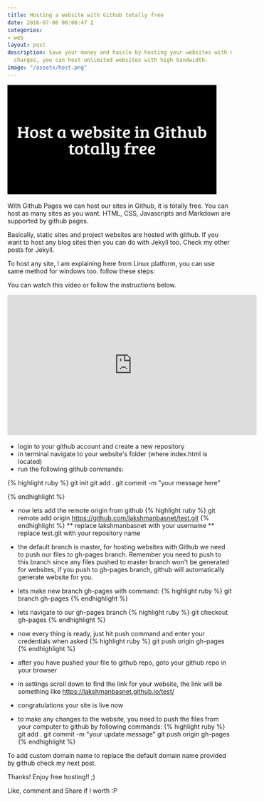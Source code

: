 ```yaml
---
title: Hosting a website with Github totally free
date: 2016-07-06 06:06:47 Z
categories:
- web
layout: post
description: Save your money and hassle by hosting your websites with Github, no any
  charges, you can host unlimited websites with high bandwidth.
image: "/assets/host.png"
---
```


<img src="/assets/host.png" alt="">


With Github Pages we can host our sites in Github, it is totally free. You can host as many sites as you want. HTML, CSS, Javascripts and Markdown are supported by github pages.

Basically, static sites and project websites are hosted with github. If you want to host any blog sites then you can do with Jekyll too. Check my other posts for Jekyll.

To host any site, I am explaining here from Linux platform, you can use same method for windows too. follow these steps:
 

You can watch this video or follow the instructions below.

<div class="abc">
	<iframe width="560" height="315" src="https://www.youtube.com/embed/LUbRk2oJQz0?showinfo=0" frameborder="0" allowfullscreen></iframe>
</div>

 * login to your github account and create a new repository
 * in terminal navigate to your website's folder (where index.html is located)
 * run the following github commands:

{% highlight ruby %}
git init
git add .
git commit -m "your message here"

{% endhighlight  %}
  

 * now lets add the remote origin  from github 
{% highlight ruby %}
git remote add origin https://github.com/lakshmanbasnet/test.git
{% endhighlight  %}
  ** replace lakshmanbasnet with your username
  ** replace test.git with your repository name

 *  the default branch is master, for hosting websites with Github we need to push our files to gh-pages branch. Remember you need to push to this branch since any files pushed to master branch won't be generated for websites, if you push to gh-pages branch, github will automatically generate website for you.

 * lets make new branch gh-pages with command:
{% highlight ruby %}
git branch gh-pages
{% endhighlight  %}
 * lets navigate to our gh-pages branch
{% highlight ruby %}
git checkout gh-pages
{% endhighlight  %}
 * now every thing is ready, just hit push command and enter your credentials when asked
{% highlight ruby %}
git push origin gh-pages
{% endhighlight  %}
 * after you have pushed your file to github repo, goto your github repo in your browser 

 * in settings scroll down to find the link for your website, the link will be something like https://lakshmanbasnet.github.io/test/

 * congratulations your site is live now

 * to make any changes to the website, you need to push the files from your computer to github by following commands:
{% highlight ruby %}
git add .
git commit -m "your update message"
git push origin gh-pages
{% endhighlight  %}

 To add custom domain name to replace the default domain name provided by github check my next post.

 Thanks!
 Enjoy free hosting!! ;)

 Like, comment and Share if I worth :P
